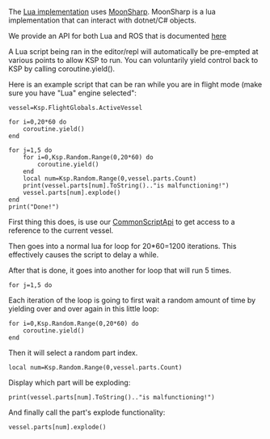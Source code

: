 The [Lua implementation](https://www.lua.org/manual/5.2/) uses [MoonSharp](http://www.moonsharp.org/). MoonSharp is a lua implementation
that can interact with dotnet/C# objects.

We provide an API for both Lua and ROS that is documented [here](https://github.com/evandisoft/RedOnion/blob/master/CommonScriptApi.md)

A Lua script being ran in the editor/repl will automatically be pre-empted at various points to allow KSP to run. You can 
voluntarily yield control back to KSP by calling coroutine.yield().

Here is an example script that can be ran while you are in flight mode (make sure you have "Lua" engine selected":
```
vessel=Ksp.FlightGlobals.ActiveVessel

for i=0,20*60 do
    coroutine.yield()
end

for j=1,5 do
    for i=0,Ksp.Random.Range(0,20*60) do
        coroutine.yield()
    end
    local num=Ksp.Random.Range(0,vessel.parts.Count)
    print(vessel.parts[num].ToString().."is malfunctioning!")
    vessel.parts[num].explode()
end
print("Done!")
```

First thing this does, is use our [CommonScriptApi](https://github.com/evandisoft/RedOnion/blob/master/CommonScriptApi.md) to
get access to a reference to the current vessel.

Then goes into a normal lua for loop for 20*60=1200 iterations. This effectively causes the script to delay a while.

After that is done, it goes into another for loop that will run 5 times.
```
for j=1,5 do
```

Each iteration of the loop is going to first wait a random amount of time by yielding over and over again in this little loop:
```
for i=0,Ksp.Random.Range(0,20*60) do
    coroutine.yield()
end
```

Then it will select a random part index.
```
local num=Ksp.Random.Range(0,vessel.parts.Count)
```

Display which part will be exploding:
```
print(vessel.parts[num].ToString().."is malfunctioning!")
```

And finally call the part's explode functionality:
```
vessel.parts[num].explode()
```
